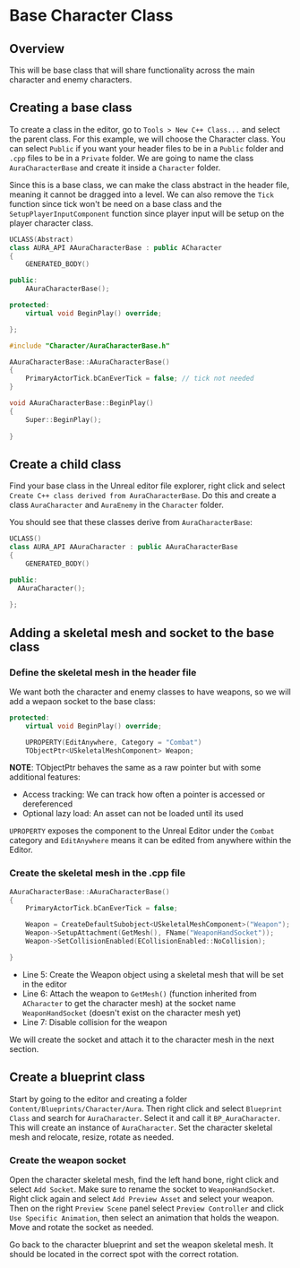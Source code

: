 # Base Character Class

## Overview
This will be base class that will share functionality across the main character and enemy characters.

## Creating a base class
To create a class in the editor, go to `Tools > New C++ Class...` and select the parent class.  For this example, we will choose the Character class.  You can select `Public` if you want your header files to be in a `Public` folder and `.cpp` files to be in a `Private` folder.  We are going to name the class `AuraCharacterBase` and create it inside a `Character` folder.

Since this is a base class, we can make the class abstract in the header file, meaning it cannot be dragged into a level.  We can also remove the `Tick` function since tick won't be need on a base class and the `SetupPlayerInputComponent` function since player input will be setup on the player character class.

``` cpp title="Public/Character/AuraCharacterBase.h"
UCLASS(Abstract)
class AURA_API AAuraCharacterBase : public ACharacter
{
	GENERATED_BODY()

public:
	AAuraCharacterBase();

protected:
	virtual void BeginPlay() override;

};
```
``` cpp title="Private/Character/AuraCharacterBase.cpp"
#include "Character/AuraCharacterBase.h"

AAuraCharacterBase::AAuraCharacterBase()
{
	PrimaryActorTick.bCanEverTick = false; // tick not needed
}

void AAuraCharacterBase::BeginPlay()
{
	Super::BeginPlay();
	
}
```

## Create a child class
Find your base class in the Unreal editor file explorer, right click and select `Create C++ class derived from AuraCharacterBase`.  Do this and create a class `AuraCharacter` and `AuraEnemy` in the `Character` folder.

You should see that these classes derive from `AuraCharacterBase`:

``` cpp title="Public/Character/AuraCharacter.h"
UCLASS()
class AURA_API AAuraCharacter : public AAuraCharacterBase
{
	GENERATED_BODY()

public:
  AAuraCharacter();
	
};
```

## Adding a skeletal mesh and socket to the base class
### Define the skeletal mesh in the header file
We want both the character and enemy classes to have weapons, so we will add a wepaon socket to the base class:
``` cpp title="Public/Character/AuraCharacterBase.h" linenums="1" hl_lines="4 5"
protected:
    virtual void BeginPlay() override;

    UPROPERTY(EditAnywhere, Category = "Combat")
    TObjectPtr<USkeletalMeshComponent> Weapon;
```
**NOTE**: TObjectPtr behaves the same as a raw pointer but with some additional features:

* Access tracking: We can track how often a pointer is accessed or dereferenced
* Optional lazy load: An asset can not be loaded until its used

`UPROPERTY` exposes the component to the Unreal Editor under the `Combat` category and `EditAnywhere` means it can be edited from anywhere within the Editor.

### Create the skeletal mesh in the .cpp file

``` cpp title="Private/Character/AuraCharacterBase.cpp" linenums="1" hl_lines="5-7"
AAuraCharacterBase::AAuraCharacterBase()
{
	PrimaryActorTick.bCanEverTick = false;

	Weapon = CreateDefaultSubobject<USkeletalMeshComponent>("Weapon");
	Weapon->SetupAttachment(GetMesh(), FName("WeaponHandSocket"));
	Weapon->SetCollisionEnabled(ECollisionEnabled::NoCollision);

}
```

* Line 5: Create the Weapon object using a skeletal mesh that will be set in the editor
* Line 6: Attach the weapon to `GetMesh()` (function inherited from `ACharacter` to get the character mesh) at the socket name `WeaponHandSocket` (doesn't exist on the character mesh yet)
* Line 7: Disable collision for the weapon

We will create the socket and attach it to the character mesh in the next section.

## Create a blueprint class
Start by going to the editor and creating a folder `Content/Blueprints/Character/Aura`.  Then right click and select `Blueprint Class` and search for `AuraCharacter`.  Select it and call it `BP_AuraCharacter`.  This will create an instance of `AuraCharacter`.  Set the character skeletal mesh and relocate, resize, rotate as needed.

### Create the weapon socket
Open the character skeletal mesh, find the left hand bone, right click and select `Add Socket`.  Make sure to rename the socket to `WeaponHandSocket`.  Right click again and select `Add Preview Asset` and select your weapon.  Then on the right `Preview Scene` panel select `Preview Controller` and click `Use Specific Animation`, then select an animation that holds the weapon.  Move and rotate the socket as needed.

Go back to the character blueprint and set the weapon skeletal mesh.  It should be located in the correct spot with the correct rotation.